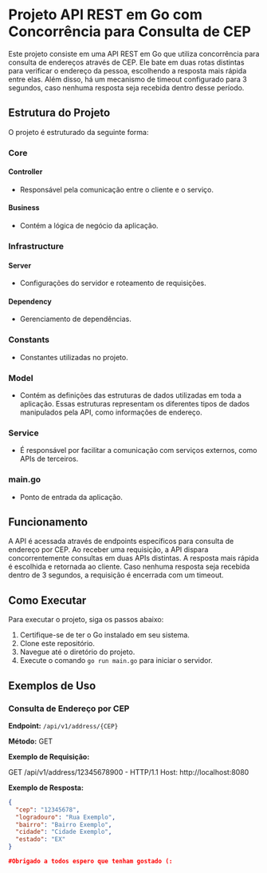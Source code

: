 # Projeto API REST em Go com Concorrência para Consulta de CEP

Este projeto consiste em uma API REST em Go que utiliza concorrência para consulta de endereços através de CEP. Ele bate em duas rotas distintas para verificar o endereço da pessoa, escolhendo a resposta mais rápida entre elas. Além disso, há um mecanismo de timeout configurado para 3 segundos, caso nenhuma resposta seja recebida dentro desse período.

## Estrutura do Projeto

O projeto é estruturado da seguinte forma:

### Core

#### Controller
- Responsável pela comunicação entre o cliente e o serviço.
  
#### Business
- Contém a lógica de negócio da aplicação.

### Infrastructure

#### Server
- Configurações do servidor e roteamento de requisições.

#### Dependency
- Gerenciamento de dependências.

### Constants
- Constantes utilizadas no projeto.

### Model
- Contém as definições das estruturas de dados utilizadas em toda a aplicação. Essas estruturas representam os diferentes tipos de dados manipulados pela API, como informações de endereço.

### Service
- É responsável por facilitar a comunicação com serviços externos, como APIs de terceiros.

### main.go
- Ponto de entrada da aplicação.

## Funcionamento

A API é acessada através de endpoints específicos para consulta de endereço por CEP. Ao receber uma requisição, a API dispara concorrentemente consultas em duas APIs distintas. A resposta mais rápida é escolhida e retornada ao cliente. Caso nenhuma resposta seja recebida dentro de 3 segundos, a requisição é encerrada com um timeout.

## Como Executar

Para executar o projeto, siga os passos abaixo:

1. Certifique-se de ter o Go instalado em seu sistema.
2. Clone este repositório.
3. Navegue até o diretório do projeto.
4. Execute o comando `go run main.go` para iniciar o servidor.

## Exemplos de Uso

### Consulta de Endereço por CEP

**Endpoint:** `/api/v1/address/{CEP}`

**Método:** GET

**Exemplo de Requisição:**

GET /api/v1/address/12345678900 - HTTP/1.1
Host: http://localhost:8080


**Exemplo de Resposta:**
```json
{
  "cep": "12345678",
  "logradouro": "Rua Exemplo",
  "bairro": "Bairro Exemplo",
  "cidade": "Cidade Exemplo",
  "estado": "EX"
}

#Obrigado a todos espero que tenham gostado (: 
